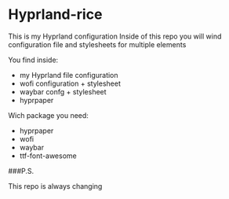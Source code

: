 # Hyprland-rice

This is my Hyprland configuration
Inside of this repo you will wind configuration file and stylesheets for multiple elements

You find inside:

* my Hyprland file configuration
* wofi configuration + stylesheet
* waybar confg + stylesheet
* hyprpaper


Wich package you need:

* hyprpaper
* wofi
* waybar
* ttf-font-awesome



###P.S.

This repo is always changing
